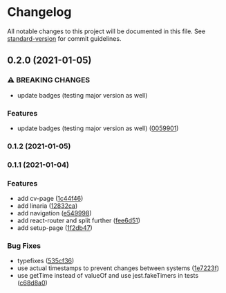 # Changelog

All notable changes to this project will be documented in this file. See [standard-version](https://github.com/conventional-changelog/standard-version) for commit guidelines.

## 0.2.0 (2021-01-05)


### ⚠ BREAKING CHANGES

* update badges (testing major version as well)

### Features

* update badges (testing major version as well) ([0059901](https://github.com/lapanti/lapanti.github.io/commit/0059901f7a343cb75da15417e2274df593ddbcf8))

### 0.1.2 (2021-01-05)

### 0.1.1 (2021-01-04)


### Features

* add cv-page ([1c44f46](https://github.com/lapanti/lapanti.github.io/commit/1c44f46d1a8896d51c268def43340503cc5a50b2))
* add linaria ([12832ca](https://github.com/lapanti/lapanti.github.io/commit/12832ca3a9054bd9969c69e9a80eecdd9403a253))
* add navigation ([e549998](https://github.com/lapanti/lapanti.github.io/commit/e549998b16ae429fb80bb74256c214aa8687fccb))
* add react-router and split further ([fee6d51](https://github.com/lapanti/lapanti.github.io/commit/fee6d51dc0125070cad544b6feb79b1a8c503ee1))
* add setup-page ([1f2db47](https://github.com/lapanti/lapanti.github.io/commit/1f2db478f6b30880ba439638eaebfb609bd3cf6f))


### Bug Fixes

* typefixes ([535cf36](https://github.com/lapanti/lapanti.github.io/commit/535cf366808ddbcbf9316d3fe046f7410f53a127))
* use actual timestamps to prevent changes between systems ([1e7223f](https://github.com/lapanti/lapanti.github.io/commit/1e7223f99cd9156f2cf50ff433eb2537ed407f30))
* use getTime instead of valueOf and use jest.fakeTimers in tests ([c68d8a0](https://github.com/lapanti/lapanti.github.io/commit/c68d8a0d6a274201cc0cbd47edad964adc3d81fa))
